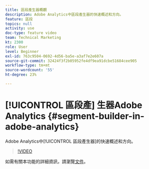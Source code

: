 ```yaml
---
title: 區段產生器概觀
description: Adobe Analytics中區段產生器的快速概述和方向。
feature: 區段
topics: null
activity: use
doc-type: feature video
team: Technical Marketing
kt: 2300
role: User
level: Beginner
exl-id: 763c9504-0692-4d56-ba5e-a3af7e2e607a
source-git-commit: 32424f3f2b05952fe4df9ea91dcbe51684cee905
workflow-type: tm+mt
source-wordcount: '55'
ht-degree: 23%

---
```


# [!UICONTROL 區段產] 生器Adobe Analytics {#segment-builder-in-adobe-analytics}

Adobe Analytics中[!UICONTROL 區段產生器]的快速概述和方向。

>[!VIDEO](https://video.tv.adobe.com/v/25404/?quality=12)

如需有關本功能的詳細資訊，請瀏覽[文件](https://marketing.adobe.com/resources/help/en_US/analytics/segment/index.html?f=seg_build_ui)。
